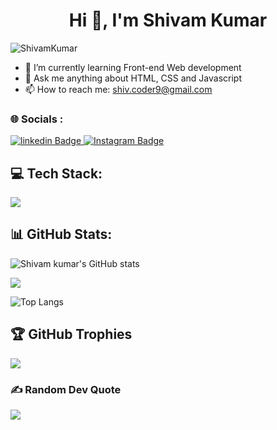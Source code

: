 <h1 align="center">Hi 👋, I'm Shivam Kumar</h1>

<p align="left"> <img src="https://komarev.com/ghpvc/?username=coder9-shivam&label=Profile%20views&color=0e75b6&style=flat" alt="ShivamKumar" /> </p>

- 🌱 I’m currently learning Front-end Web development
- 💬 Ask me anything about HTML, CSS and Javascript 
- 📫 How to reach me: shiv.coder9@gmail.com
  
### 🌐 Socials :
<div id="badges">

 <a href="https://www.linkedin.com/in/shivam-rajput-6524222b0/">
    <img src="https://img.shields.io/badge/linkedin-blue?style=for-the-badge&logo=linkedin&logoColor=white" alt="linkedin Badge"/>
  </a>
  
 <a href="/">
    <img src="https://img.shields.io/badge/Instagram-purple?style=for-the-badge&logo=instagram&logoColor=white" alt="Instagram Badge"/>
  </a>

</div>

## 💻 Tech Stack:
![](https://skillicons.dev/icons?i=html,css,javascript,git,github,photoshop,figma)

## 📊 GitHub Stats:
![Shivam kumar's GitHub stats](https://github-readme-stats.vercel.app/api?username=coder9-shivam&show_icons=true&theme=dark)<br>

![](https://github-readme-streak-stats.herokuapp.com/?user=coder9-shivam&theme=dark&hide_border=false)<br/>

![Top Langs](https://github-readme-stats.vercel.app/api/top-langs/?username=coder9-shivam&theme=dark)

## 🏆 GitHub Trophies
![](https://github-profile-trophy.vercel.app/?username=coder9-shivam&theme=radical&no-frame=false&no-bg=true&margin-w=4)

### ✍ Random Dev Quote
![](https://quotes-github-readme.vercel.app/api?type=horizontal&theme=radical)
  </a>
